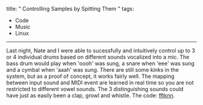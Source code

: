 title: " Controlling Samples by Spitting Them "
tags:
- Code
- Music
- Linux
---


Last night, Nate and I were able to sucessfully and intuitively control up to 3 or 4 individual drums based on different sounds vocalized into a mic. The bass drum would play when 'oooh' was sung, a snare when 'eee' was sung and a cymbal when 'aaah' was sung.  There are still some kinks in the system, but as a proof of concept, it works fairly well.  The mapping between input sound and MIDI event are learned in real time so you are not restricted to different vowel sounds.  The 3 distinguishing sounds could have just as easily been a clap, growl and whistle.  The code: [fftknn](http://code.google.com/p/fftknn/).


